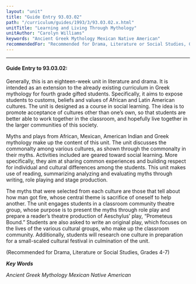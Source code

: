 ```yaml
---
layout: "unit"
title: "Guide Entry 93.03.02"
path: "/curriculum/guides/1993/3/93.03.02.x.html"
unitTitle: "Learning and Living Through Mythology"
unitAuthor: "Carolyn Williams"
keywords: "Ancient Greek Mythology Mexican Native American"
recommendedFor: "Recommended for Drama, Literature or Social Studies, Grades 4-7"
---
```

<body>
<hr/>
 <h4>
  Guide Entry to 93.03.02:
 </h4>
 Generally, this is an eighteen-week unit in literature and drama. It is intended as an extension to the already existing curriculum in Greek mythology for fourth grade gifted students. Specifically, it aims to expose students to customs, beliefs and values of African and Latin American cultures. The unit is designed as a course in social learning. The idea is to promote acceptance of cultures other than one’s own, so that students are better able to work together in the classroom, and hopefully live together in the larger communities of this society.
 <p>
  Myths and plays from African, Mexican, American Indian and Greek mythology make up the content of this unit. The unit discusses the commonalty among various cultures, as shown through the commonalty in their myths. Activities included are geared toward social learning. More specifically, they aim at sharing common experiences and building respect for individual and cultural differences among the students. This unit makes use of reading, summarizing analyzing and evaluating myths through writing, role playing and stage production.
 </p>
 <p>
  The myths that were selected from each culture are those that tell about how man got fire, whose central theme is sacrifice of oneself to help another. The unit engages students in a classroom community theatre group, whose purpose is to present the myths through role play and prepare a reader’s theatre production of Aeschylus’ play, “Prometeus Bound.” Students are also asked to write an original play, which focuses on the lives of the various cultural groups, who make up the classroom community. Additionally, students will research one culture in preparation for a small-scaled cultural festival in culmination of the unit.
 </p>
 <p>
  (Recommended for Drama, Literature or Social Studies, Grades 4-7)
 </p>
<p>
  <b>
   <i>
    Key Words
   </i>
  </b>
  <br/>
 </p>
 <p>
  <i>
   Ancient Greek Mythology Mexican Native American
  </i>
 </p>

</body>